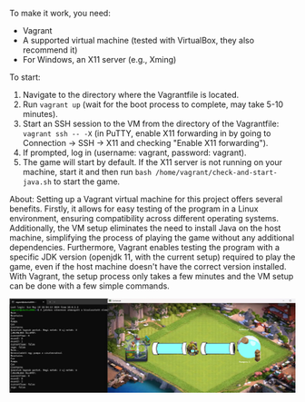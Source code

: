 To make it work, you need:
- Vagrant
- A supported virtual machine (tested with VirtualBox, they also recommend it)
- For Windows, an X11 server (e.g., Xming)

To start:
1. Navigate to the directory where the Vagrantfile is located.
2. Run `vagrant up` (wait for the boot process to complete, may take 5-10 minutes).
3. Start an SSH session to the VM from the directory of the Vagrantfile: `vagrant ssh -- -X` (in PuTTY, enable X11 forwarding in by going to Connection -> SSH -> X11 and checking "Enable X11 forwarding").
4. If prompted, log in (username: vagrant, password: vagrant).
5. The game will start by default. If the X11 server is not running on your machine, start it and then run `bash /home/vagrant/check-and-start-java.sh` to start the game.

About: Setting up a Vagrant virtual machine for this project offers several benefits. Firstly, it allows for easy testing of the program in a Linux environment, ensuring compatibility across different operating systems. Additionally, the VM setup eliminates the need to install Java on the host machine, simplifying the process of playing the game without any additional dependencies. Furthermore, Vagrant enables testing the program with a specific JDK version (openjdk 11, with the current setup) required to play the game, even if the host machine doesn't have the correct version installed. With Vagrant, the setup process only takes a few minutes and the VM setup can be done with a few simple commands.

![How the game looks in linux](images/vagrant.png)